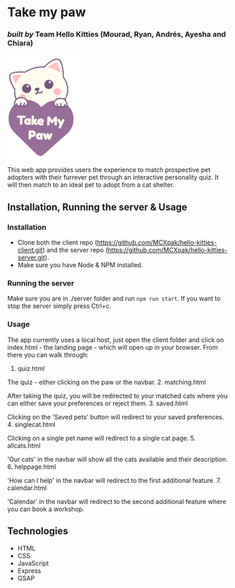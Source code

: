 # Take my paw
### *built by* Team Hello Kitties (Mourad, Ryan, Andrés, Ayesha and Chiara)

![take my paw logo](./assets/logo.png)

This web app provides users the experience to match prospective pet adopters with their furrever pet through an interactive personality quiz. It will then match to an ideal pet to adopt from a cat shelter.

## Installation, Running the server & Usage

### Installation

- Clone both the client repo (https://github.com/MCXpak/hello-kitties-client.git) and the server repo (https://github.com/MCXpak/hello-kitties-server.git).
- Make sure you have Node & NPM installed.

### Running the server

Make sure you are in ./server folder and run `npm run start`. If you want to stop the server simply press Ctrl+c.

### Usage 

The app currently uses a local host, just open the client folder and click on index.html - the landing page - which will open up in your browser. From there you can walk through:

1. quiz.html  

The quiz - either clicking on the paw or the navbar.
2. matching.html  

After taking the quiz, you will be redirected to your matched cats where you can either save your preferences or reject them.
3. saved.html  

Clicking on the 'Saved pets' button will redirect to your saved preferences.
4. singlecat.html   

Clicking on a single pet name will redirect to a single cat page.
5. allcats.html   

'Our cats' in the navbar will show all the cats available and their description. 
6. helppage.html  

'How can I help' in the navbar will redirect to the first additional feature.
7. calendar.html  

'Calendar' in the navbar will redirect to the second additional feature where you can book a workshop.

## Technologies

- HTML
- CSS
- JavaScript
- Express
- GSAP



